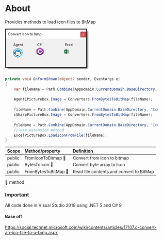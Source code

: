 ﻿# About

Provides methods to load icon files to BitMap


![screenshot](../assets/IconToBitmap.png)

```csharp
private void OnFormShown(object? sender, EventArgs e)
{
    var fileName = Path.Combine(AppDomain.CurrentDomain.BaseDirectory, "Icons", "agent1.ico");

    Agent1PictureBox.Image = Converters.FromBytesToBitMap(fileName);

    fileName = Path.Combine(AppDomain.CurrentDomain.BaseDirectory, "Icons", "Csharp.ico");
    cSharpPictureBox.Image = Converters.FromBytesToBitMap(fileName);

    fileName = Path.Combine(AppDomain.CurrentDomain.BaseDirectory, "Icons", "Excel.ico");
    // use extension method
    ExcelPictureBox.LoadIconFromFile(fileName);
}
```

|Scope|Method/property   |Definition   |
| :---         |  :---  | :--- |
|public|FromIconToBitmap :small_orange_diamond:   |Convert from icon to bitmap   |
|public|BytesToIcon :small_orange_diamond:   |Convert byte array to Icon   |
|public|FromBytesToBitMap :small_orange_diamond:   |Read file contents and convert to BitMap   |

:small_orange_diamond: method



### Important

All code done in Visual Studio 2019 using .NET 5 and C# 9

#### Base off

https://social.technet.microsoft.com/wiki/contents/articles/17107.c-convert-an-ico-file-to-a-bmp.aspx